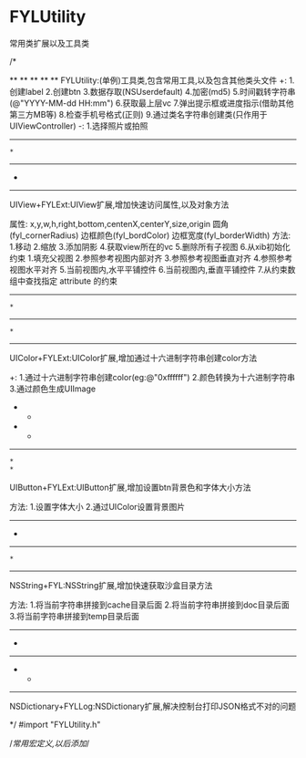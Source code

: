 # FYLUtility
常用类扩展以及工具类


/*

**
**
**
**
**
FYLUtility:(单例)工具类,包含常用工具,以及包含其他类头文件
+:  1.创建label
2.创建btn
3.数据存取(NSUserdefault)
4.加密(md5)
5.时间戳转字符串(@"YYYY-MM-dd HH:mm")
6.获取最上层vc
7.弹出提示框或进度指示(借助其他第三方MB等)
8.检查手机号格式(正则)
9.通过类名字符串创建类(只作用于UIViewController)
-:  1.选择照片或拍照

*****
    *
*****
*
*****
UIView+FYLExt:UIView扩展,增加快速访问属性,以及对象方法

属性:    x,y,w,h,right,bottom,centenX,centerY,size,origin
圆角(fyl_cornerRadius)
边框颜色(fyl_bordColor)
边框宽度(fyl_borderWidth)
方法:    1.移动
2.缩放
3.添加阴影
4.获取view所在的vc
5.删除所有子视图
6.从xib初始化
约束    1.填充父视图
2.参照参考视图内部对齐
3.参照参考视图垂直对齐
4.参照参考视图水平对齐
5.当前视图内,水平平铺控件
6.当前视图内,垂直平铺控件
7.从约束数组中查找指定 attribute 的约束

*****
    *
*****
    *
*****
UIColor+FYLExt:UIColor扩展,增加通过十六进制字符串创建color方法

+:     1.通过十六进制字符串创建color(eg:@"0xffffff")
2.颜色转换为十六进制字符串
3.通过颜色生成UIImage

*   *
*   *
*****
    *
    *
UIButton+FYLExt:UIButton扩展,增加设置btn背景色和字体大小方法

方法:   1.设置字体大小
2.通过UIColor设置背景图片

*****
*
*****
    *
*****
NSString+FYL:NSString扩展,增加快速获取沙盒目录方法

方法:   1.将当前字符串拼接到cache目录后面
2.将当前字符串拼接到doc目录后面
3.将当前字符串拼接到temp目录后面

*****
*
*****
*   *
*****
NSDictionary+FYLLog:NSDictionary扩展,解决控制台打印JSON格式不对的问题


*/
#import "FYLUtility.h"

/*常用宏定义,以后添加*/
